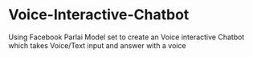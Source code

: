 # Voice-Interactive-Chatbot
 Using Facebook Parlai Model set to create an Voice interactive Chatbot which takes Voice/Text input and answer with a voice
